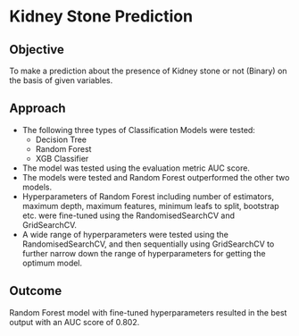 # Kidney Stone Prediction

## Objective
To make a prediction about the presence of Kidney stone or not (Binary) on the basis of
given variables.

## Approach
* The following three types of Classification Models were tested:
    - Decision Tree
    - Random Forest
    - XGB Classifier
* The model was tested using the evaluation metric AUC score.
* The models were tested and Random Forest outperformed the other two models.
* Hyperparameters of Random Forest including number of estimators, maximum depth, maximum features, minimum leafs to split, bootstrap etc. were fine-tuned using the RandomisedSearchCV and GridSearchCV.
* A wide range of hyperparameters were tested using the RandomisedSearchCV, and then sequentially using GridSearchCV to further narrow down the range of hyperparameters for getting the optimum model.

## Outcome
Random Forest model with fine-tuned hyperparameters resulted in the best output with an AUC score of 0.802.